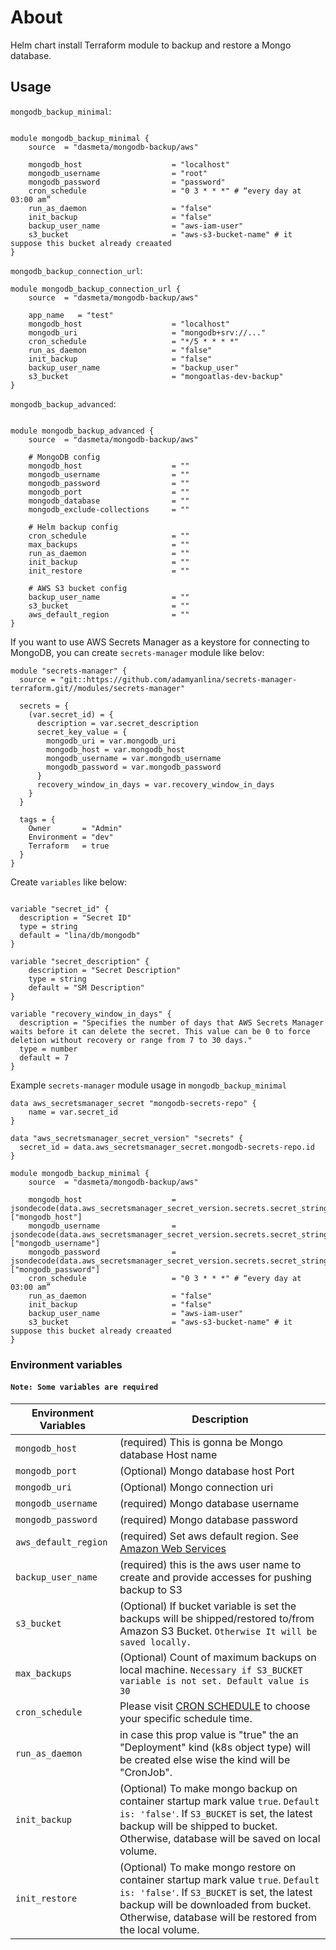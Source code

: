 # About
Helm chart install Terraform module to backup and restore a Mongo database.

## Usage

`mongodb_backup_minimal`:


```hcl

module mongodb_backup_minimal {
    source  = "dasmeta/mongodb-backup/aws"

    mongodb_host                    = "localhost"
    mongodb_username                = "root"
    mongodb_password                = "password"
    cron_schedule                   = "0 3 * * *" # “every day at 03:00 am”
    run_as_daemon                   = "false"
    init_backup                     = "false"
    backup_user_name                = "aws-iam-user"
    s3_bucket                       = "aws-s3-bucket-name" # it suppose this bucket already creaated
}

```

`mongodb_backup_connection_url`:

```hcl
module mongodb_backup_connection_url {
    source  = "dasmeta/mongodb-backup/aws"

    app_name   = "test"
    mongodb_host                    = "localhost"
    mongodb_uri                     = "mongodb+srv://..."
    cron_schedule                   = "*/5 * * * *" 
    run_as_daemon                   = "false"
    init_backup                     = "false"
    backup_user_name                = "backup_user"
    s3_bucket                       = "mongoatlas-dev-backup" 
}
```

`mongodb_backup_advanced`:


```hcl

module mongodb_backup_advanced {
    source  = "dasmeta/mongodb-backup/aws"

    # MongoDB config
    mongodb_host                    = ""
    mongodb_username                = ""
    mongodb_password                = ""
    mongodb_port                    = ""
    mongodb_database                = ""
    mongodb_exclude-collections     = ""

    # Helm backup config
    cron_schedule                   = ""
    max_backups                     = ""
    run_as_daemon                   = ""
    init_backup                     = ""
    init_restore                    = ""

    # AWS S3 bucket config
    backup_user_name                = ""
    s3_bucket                       = ""
    aws_default_region              = ""
}

```

If you want to use AWS Secrets Manager as a keystore for connecting to MongoDB, you can create `secrets-manager` module like belov:


```hcl
module "secrets-manager" {
  source = "git::https://github.com/adamyanlina/secrets-manager-terraform.git//modules/secrets-manager"

  secrets = {
    (var.secret_id) = {
      description = var.secret_description
      secret_key_value = {
        mongodb_uri = var.mongodb_uri
        mongodb_host = var.mongodb_host
        mongodb_username = var.mongodb_username
        mongodb_password = var.mongodb_password
      }
      recovery_window_in_days = var.recovery_window_in_days
    }
  }

  tags = {
    Owner       = "Admin"
    Environment = "dev"
    Terraform   = true
  }
}

```
Create `variables` like below:

```hcl

variable "secret_id" {
  description = "Secret ID"
  type = string
  default = "lina/db/mongodb"
}

variable "secret_description" {
    description = "Secret Description"
    type = string
    default = "SM Description"
}

variable "recovery_window_in_days" {
  description = "Specifies the number of days that AWS Secrets Manager waits before it can delete the secret. This value can be 0 to force deletion without recovery or range from 7 to 30 days."
  type = number
  default = 7
}

```

Example `secrets-manager` module usage in `mongodb_backup_minimal`

```hcl
data aws_secretsmanager_secret "mongodb-secrets-repo" {
    name = var.secret_id
}

data "aws_secretsmanager_secret_version" "secrets" {
  secret_id = data.aws_secretsmanager_secret.mongodb-secrets-repo.id
}

module mongodb_backup_minimal {
    source  = "dasmeta/mongodb-backup/aws"

    mongodb_host                    = jsondecode(data.aws_secretsmanager_secret_version.secrets.secret_string)["mongodb_host"]
    mongodb_username                = jsondecode(data.aws_secretsmanager_secret_version.secrets.secret_string)["mongodb_username"]
    mongodb_password                = jsondecode(data.aws_secretsmanager_secret_version.secrets.secret_string)["mongodb_password"]
    cron_schedule                   = "0 3 * * *" # “every day at 03:00 am”
    run_as_daemon                   = "false"
    init_backup                     = "false"
    backup_user_name                = "aws-iam-user"
    s3_bucket                       = "aws-s3-bucket-name" # it suppose this bucket already creaated
}

```

### Environment variables

#### `Note: Some variables are required` 
| Environment Variables | Description |
| ------ | ------ |
|`mongodb_host`|(required) This is gonna be Mongo database Host name|
|`mongodb_port`|(Optional) Mongo database host Port|
|`mongodb_uri`|(Optional) Mongo connection uri|
|`mongodb_username`|(required) Mongo database username|
|`mongodb_password`|(required) Mongo database password|
|`aws_default_region`|(required) Set aws default region. See [Amazon Web Services](https://console.aws.amazon.com/)|
|`backup_user_name`|(required) this is the aws user name to create and provide accesses for pushing backup to S3|
|`s3_bucket`|(Optional) If bucket variable is set the backups will be shipped/restored to/from Amazon S3 Bucket. `Otherwise It will be saved locally.`|
|`max_backups`| (Optional) Count of maximum backups on local machine. `Necessary if S3_BUCKET variable is not set. Default value is 30`|
|`cron_schedule`| Please visit [CRON SCHEDULE](https://crontab.guru/) to choose your specific schedule time.|
|`run_as_daemon`| in case this prop value is "true" the an "Deployment" kind (k8s  object type) will be created else wise the kind will be "CronJob".|
|`init_backup`|(Optional) To make mongo backup on container startup mark value `true`. `Default is: 'false'`. If `S3_BUCKET` is set, the latest backup will be shipped to bucket. Otherwise, database will be saved on local volume.|
|`init_restore`|(Optional) To make mongo restore on container startup mark value `true`. `Default is: 'false'`. If `S3_BUCKET` is set, the latest backup will be downloaded from bucket. Otherwise, database will be restored from the local volume.|

